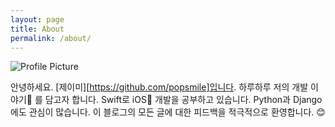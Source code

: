 ```yaml
---
layout: page
title: About
permalink: /about/
---
```


<img src="{{ site.baseurl }}/assets/profile.jpeg" title="Profile Picture" class="profile">

안녕하세요. [제이미][https://github.com/popsmile]입니다. 하루하루 저의 개발 이야기📝 를 담고자 합니다. Swift로 iOS📱 개발을 공부하고 있습니다. Python과 Django에도 관심이 많습니다. 이 블로그의 모든 글에 대한 피드백을 적극적으로 환영합니다. 😊